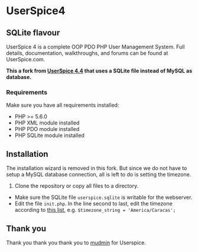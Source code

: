 # UserSpice4
## SQLite flavour

 UserSpice 4 is a complete OOP PDO PHP User Management System.  Full details, documentation, walkthroughs, and forums can be found at UserSpice.com.

 **This a fork from [UserSpice 4.4](https://github.com/mudmin/UserSpice4/) that uses a SQLite file instead of MySQL as database.**

### Requirements

Make sure you have all requirements installed:

* PHP >= 5.6.0
* PHP XML module installed
* PHP PDO module installed
* PHP SQLite module installed

## Installation
The installation wizard is removed in this fork. But since we do not have to setup a MySQL database connection, all is left to do is setting the timezone.

1. Clone the repository or copy all files to a directory.
* Make sure the SQLite file `userspice.sqlite` is writable for the webserver.
* Edit the file `init.php`. In the line second to last, edit the timezone according to [this list](https://secure.php.net/manual/en/timezones.php), e.g. `$timezone_string = 'America/Caracas';`

## Thank you
Thank you thank you thank you to [mudmin](https://github.com/mudmin) for Userspice.
